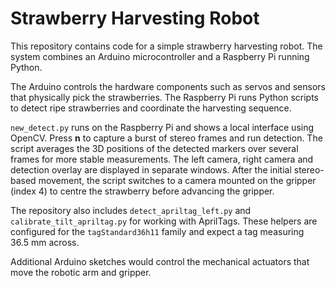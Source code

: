 # Strawberry Harvesting Robot

This repository contains code for a simple strawberry harvesting robot. The system
combines an Arduino microcontroller and a Raspberry Pi running Python.

The Arduino controls the hardware components such as servos and sensors that
physically pick the strawberries. The Raspberry Pi runs Python scripts to detect
ripe strawberries and coordinate the harvesting sequence.

`new_detect.py` runs on the Raspberry Pi and shows a local interface using
OpenCV. Press **n** to capture a burst of stereo frames and run detection. The
script averages the 3D positions of the detected markers over several frames for
more stable measurements. The left camera, right camera and detection overlay
are displayed in separate windows.  After the initial stereo-based movement, the
script switches to a camera mounted on the gripper (index&nbsp;4) to centre the
strawberry before advancing the gripper.

The repository also includes ``detect_apriltag_left.py`` and
``calibrate_tilt_apriltag.py`` for working with AprilTags. These helpers are
configured for the ``tagStandard36h11`` family and expect a tag measuring
36.5&nbsp;mm across.

Additional Arduino sketches would control the mechanical actuators that move the
robotic arm and gripper.


